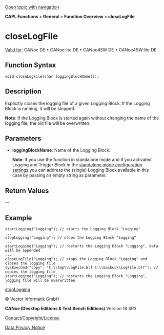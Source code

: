 [Open topic with navigation](../../../../../CANoeDEFamily.htm#Topics/CAPLFunctions/Other/Functions/CAPLfunctionCloseLogFile.md)

**CAPL Functions** » **General** » **Function Overview** » **closeLogFile**

# closeLogFile

[Valid for](../../../Shared/FeatureAvailability.md): CANoe DE • CANoe:lite DE • CANoe4SW DE • CANoe4SW:lite DE

## Function Syntax

```plaintext
void closeLogFile(char loggingBlockName[]);
```

## Description

Explicitly closes the logging file of a given Logging Block. If the Logging Block is running, it will be stopped.

**Note**: If the Logging Block is started again without changing the name of the logging file, the old file will be overwritten.

## Parameters

- **loggingBlockName**: Name of the Logging Block.

  **Note**: If you use the function in standalone mode and if you activated Logging and Trigger Block in the [standalone mode configuration settings](../../../CANoeCANalyzer/VTPPlatformManager/CANoePlugIN/StandaloneModeLoggingConfiguration.md) you can address the (single) Logging Block available in this case by passing an empty string as parameter.

## Return Values

—

## Example

```plaintext
startLogging("Logging"); // starts the Logging Block "Logging"
...
stopLogging("Logging"); // stops the Logging Block "Logging"
...
startLogging("Logging"); // restarts the Logging Block "Logging", data will be appended
...
closeLogFile("Logging"); // stops the Logging Block "Logging" and closes the logging file
sysExecCmd("copy", "C:\\tmp\\LogFile.blf C:\\backup\\LogFile.blf"); // copies the logging file
startLogging("Logging"); // restarts the Logging Block "Logging", logging file will be overwritten
```

[stopLogging](CAPLfunctionStopLogging.md)

© Vector Informatik GmbH

**CANoe (Desktop Editions & Test Bench Editions)** Version 18 SP3

[Contact/Copyright/License](../../../Shared/ContactCopyrightLicense.md)

[Data Privacy Notice](https://www.vector.com/int/en/company/get-info/privacy-policy/)
